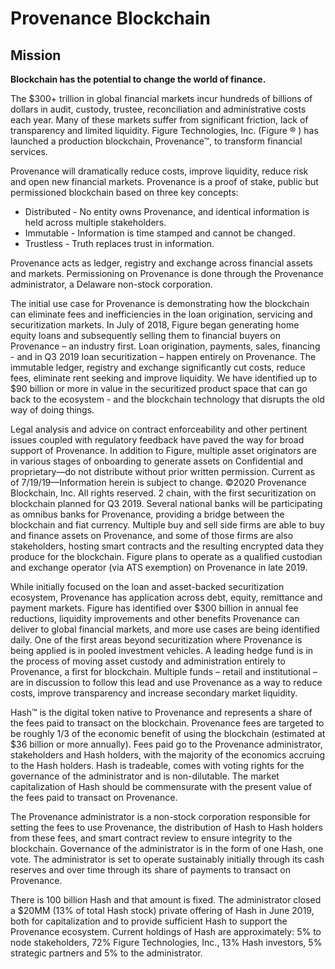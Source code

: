 # Provenance Blockchain

## Mission

**Blockchain has the potential to change the world of finance.** 

The $300+ trillion in global financial markets incur hundreds of billions of dollars in audit, custody, trustee, reconciliation and administrative costs each year. Many of these markets suffer from significant friction, lack of transparency and limited liquidity. Figure Technologies, Inc. \(Figure ® \) has launched a production blockchain, Provenance™, to transform financial services. 

Provenance will dramatically reduce costs, improve liquidity, reduce risk and open new financial markets. Provenance is a proof of stake, public but permissioned blockchain based on three key concepts: 

* Distributed - No entity owns Provenance, and identical information is held across multiple stakeholders. 
* Immutable - Information is time stamped and cannot be changed. 
* Trustless - Truth replaces trust in information.  

Provenance acts as ledger, registry and exchange across financial assets and markets. Permissioning on Provenance is done through the Provenance administrator, a Delaware non-stock corporation. 

The initial use case for Provenance is demonstrating how the blockchain can eliminate fees and inefficiencies in the loan origination, servicing and securitization markets. In July of 2018, Figure began generating home equity loans and subsequently selling them to financial buyers on Provenance – an industry first. Loan origination, payments, sales, financing - and in Q3 2019 loan securitization – happen entirely on Provenance. The immutable ledger, registry and exchange significantly cut costs, reduce fees, eliminate rent seeking and improve liquidity. We have identified up to $90 billion or more in value in the securitized product space that can go back to the ecosystem - and the blockchain technology that disrupts the old way of doing things. 

Legal analysis and advice on contract enforceability and other pertinent issues coupled with regulatory feedback have paved the way for broad support of Provenance. In addition to Figure, multiple asset originators are in various stages of onboarding to generate assets on Confidential and proprietary—do not distribute without prior written permission. Current as of 7/19/19—Information herein is subject to change. ©2020 Provenance Blockchain, Inc. All rights reserved. 2 chain, with the first securitization on blockchain planned for Q3 2019. Several national banks will be participating as omnibus banks for Provenance, providing a bridge between the blockchain and fiat currency. Multiple buy and sell side firms are able to buy and finance assets on Provenance, and some of those firms are also stakeholders, hosting smart contracts and the resulting encrypted data they produce for the blockchain. Figure plans to operate as a qualified custodian and exchange operator \(via ATS exemption\) on Provenance in late 2019. 

While initially focused on the loan and asset-backed securitization ecosystem, Provenance has application across debt, equity, remittance and payment markets. Figure has identified over $300 billion in annual fee reductions, liquidity improvements and other benefits Provenance can deliver to global financial markets, and more use cases are being identified daily. One of the first areas beyond securitization where Provenance is being applied is in pooled investment vehicles. A leading hedge fund is in the process of moving asset custody and administration entirely to Provenance, a first for blockchain. Multiple funds – retail and institutional – are in discussion to follow this lead and use Provenance as a way to reduce costs, improve transparency and increase secondary market liquidity. 

Hash™ is the digital token native to Provenance and represents a share of the fees paid to transact on the blockchain. Provenance fees are targeted to be roughly 1/3 of the economic benefit of using the blockchain \(estimated at $36 billion or more annually\). Fees paid go to the Provenance administrator, stakeholders and Hash holders, with the majority of the economics accruing to the Hash holders. Hash is tradeable, comes with voting rights for the governance of the administrator and is non-dilutable. The market capitalization of Hash should be commensurate with the present value of the fees paid to transact on Provenance. 

The Provenance administrator is a non-stock corporation responsible for setting the fees to use Provenance, the distribution of Hash to Hash holders from these fees, and smart contract review to ensure integrity to the blockchain. Governance of the administrator is in the form of one Hash, one vote. The administrator is set to operate sustainably initially through its cash reserves and over time through its share of payments to transact on Provenance.

There is 100 billion Hash and that amount is fixed. The administrator closed a $20MM \(13% of total Hash stock\) private offering of Hash in June 2019, both for capitalization and to provide sufficient Hash to support the Provenance ecosystem. Current holdings of Hash are approximately: 5% to node stakeholders, 72% Figure Technologies, Inc., 13% Hash investors, 5% strategic partners and 5% to the administrator.

